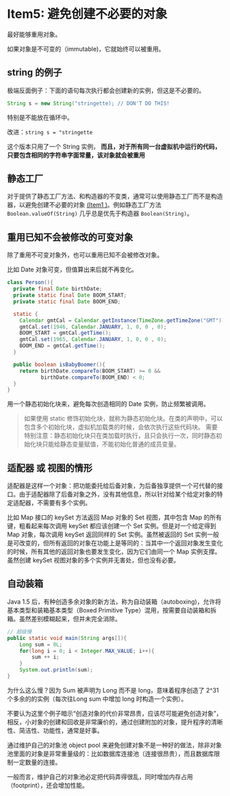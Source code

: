 # Item5: 避免创建不必要的对象

最好能够重用对象。

如果对象是不可变的（immutable)，它就始终可以被重用。

## string 的例子

极端反面例子：下面的语句每次执行都会创建新的实例，但这是不必要的。

```java
String s = new String("stringette); // DON'T DO THIS!
```

特别是不能放在循环中。



改进：`string s = "stringette`


这个版本只用了一个 String 实例， **而且，对于所有同一台虚拟机中运行的代码，只要包含相同的字符串字面常量，该对象就会被重用**


## 静态工厂

对于提供了静态工厂方法、和构造器的不变类，通常可以使用静态工厂而不是构造器，以避免创建不必要的对象 [(Item1 )]()。例如静态工厂方法`Boolean.valueOf(String)` 几乎总是优先于构造器 `Boolean(String)`。



## 重用已知不会被修改的可变对象

除了重用不可变对象外，也可以重用已知不会被修改对象。

比如 Date 对象可变，但值算出来后就不再变化。

```java
class Person(){
  private final Date birthDate;
  private static final Date BOOM_START;
  private static final Date BOOM_END;

  static {
    Calendar gmtCal = Calendar.getInstance(TimeZone.getTimeZone("GMT"));
    gmtCal.set(1946, Calendar.JANUARY, 1, 0, 0 , 0);
    BOOM_START = gmtCal.getTime();
    gmtCal.set(1965, Calendar.JANUARY, 1, 0, 0 , 0);
    BOOM_END = gmtCal.getTime();
  }

  public boolean isBabyBoomer(){
    return birthDate.compareTo(BOOM_START) >= 0 &&
           birthDate.compareTo(BOOM_END) < 0;
  }
}

```

用一个静态初始化块来，避免每次创造相同的 Date 实例，防止频繁被调用。


> 如果使用 static 修饰初始化块，就称为静态初始化块。在类的声明中，可以包含多个初始化块，虚拟机加载类的时候，会依次执行这些代码块。
> 需要特别注意：静态初始化块只在类加载时执行，且只会执行一次，同时静态初始化块只能给静态变量赋值，不能初始化普通的成员变量。


## 适配器 或 视图的情形

适配器是这样一个对象：把功能委托给后备对象，为后备独享提供一个可代替的接口。由于适配器除了后备对象之外，没有其他信息，所以针对给某个给定对象的特定适配器，不需要有多个实例。

比如 Map 接口的 keySet 方法返回 Map 对象的 Set 视图，其中包含 Map 的所有键，粗看起来每次调用 keySet 都应该创建一个 Set 实例。但是对一个给定得到 Map 对象，每次调用 keySet 返回同样的 Set 实例。虽然被返回的 Set 实例一般是可改变的，但所有返回的对象在功能上是等同的：当其中一个返回对象发生变化的时候，所有其他的返回对象也要发生变化，因为它们由同一个 Map 实例支撑。虽然创建 keySet 视图对象的多个实例并无害处，但也没有必要。


## 自动装箱

Java 1.5 后，有种创造多余对象的新方法，称为自动装箱（autoboxing)，允许将基本类型和装箱基本类型（Boxed Primitive Type）混用，按需要自动装箱和拆箱。虽然差别模糊起来，但并未完全消除。

```java
// 超级慢
public static void main(String args[]){
    Long sum = 0L;
    for(long i = 0; i < Integer.MAX_VALUE; i++){
        sum ++ i;
    }
    System.out.println(sum);
}
```


为什么这么慢？因为 Sum 被声明为 Long 而不是 long，意味着程序创造了 2^31 个多余的的实例（每次往Long sum 中增加 long 时构造一个实例）。

不要认为这里个例子暗示“创造对象的代价非常昂贵，应该尽可能避免创造对象”，相反，小对象的创建和回收是非常廉价的，通过创建附加的对象，提升程序的清晰性、简洁性、功能性，通常是好事。

通过维护自己的对象池 object pool 来避免创建对象不是一种好的做法，除非对象池里面的对象是非常重量级的：比如数据库连接池（连接很昂贵），而且数据库限制一定数量的连接。

一般而言，维护自己的对象池必定把代码弄得很乱，同时增加内存占用（footprint），还会增加性能。





